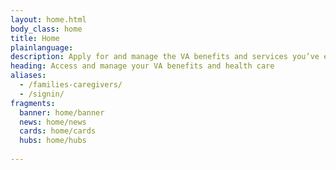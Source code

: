 ```yaml
---
layout: home.html
body_class: home
title: Home
plainlanguage:
description: Apply for and manage the VA benefits and services you’ve earned as a Veteran, service member, or family member—like health care, disability, education, and more.
heading: Access and manage your VA benefits and health care
aliases:
  - /families-caregivers/
  - /signin/
fragments:
  banner: home/banner
  news: home/news
  cards: home/cards
  hubs: home/hubs
  
---
```

